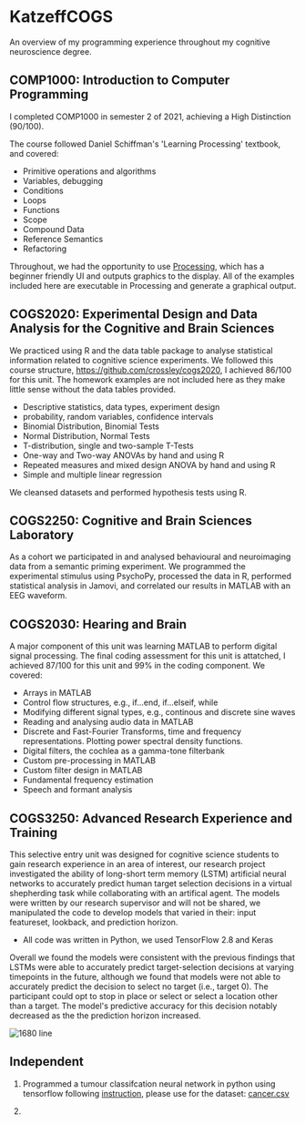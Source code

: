 # KatzeffCOGS
An overview of my programming experience throughout my cognitive neuroscience degree.

## COMP1000: Introduction to Computer Programming
I completed COMP1000 in semester 2 of 2021, achieving a High Distinction (90/100). 

The course followed Daniel Schiffman's 'Learning Processing' textbook, and covered:
* Primitive operations and algorithms
* Variables, debugging
* Conditions
* Loops
* Functions
* Scope
* Compound Data
* Reference Semantics
* Refactoring

Throughout, we had the opportunity to use [Processing]([url](https://processing.org/download)), which has a beginner friendly UI and outputs graphics to the display. 
All of the examples included here are executable in Processing and generate a graphical output. 


## COGS2020: Experimental Design and Data Analysis for the Cognitive and Brain Sciences
We practiced using R and the data table package to analyse statistical information related to cognitive science experiments. 
We followed this course structure, https://github.com/crossley/cogs2020, I achieved 86/100 for this unit. The homework examples are not included here as they make little sense without the data tables provided. 
* Descriptive statistics, data types, experiment design
* probability, random variables, confidence intervals
* Binomial Distribution, Binomial Tests
* Normal Distribution, Normal Tests
* T-distribution, single and two-sample T-Tests
* One-way and Two-way ANOVAs by hand and using R
* Repeated measures and mixed design ANOVA by hand and using R
* Simple and multiple linear regression

We cleansed datasets and performed hypothesis tests using R. 

## COGS2250: Cognitive and Brain Sciences Laboratory
As a cohort we participated in and analysed behavioural and neuroimaging data from a semantic priming experiment. We programmed the experimental stimulus using PsychoPy, processed the data in R, performed statistical analysis in Jamovi, and correlated our results in MATLAB with an EEG waveform.

## COGS2030: Hearing and Brain
A major component of this unit was learning MATLAB to perform digital signal processing. The final coding assessment for this unit is attatched, I achieved 87/100 for this unit and 99% in the coding component.
We covered:
* Arrays in MATLAB
* Control flow structures, e.g., if...end, if...elseif, while
* Modifying different signal types, e.g., continous and discrete sine waves
* Reading and analysing audio data in MATLAB
* Discrete and Fast-Fourier Transforms, time and frequency representations. Plotting power spectral density functions. 
* Digital filters, the cochlea as a gamma-tone filterbank
* Custom pre-processing in MATLAB
* Custom filter design in MATLAB
* Fundamental frequency estimation
* Speech and formant analysis

## COGS3250: Advanced Research Experience and Training
This selective entry unit was designed for cognitive science students to gain research experience in an area of interest, our research project investigated the ability of long-short term memory (LSTM) artificial neural networks to accurately predict human target selection decisions in a virtual shepherding task while collaborating with an artifical agent. The models were written by our research supervisor and will not be shared, we manipulated the code to develop models that varied in their: input featureset, lookback, and prediction horizon. 

* All code was written in Python, we used TensorFlow 2.8 and Keras

Overall we found the models were consistent with the previous findings that LSTMs were able to accurately predict target-selection decisions at varying timepoints in the future, although we found that models were not able to accurately predict the decision to select no target (i.e., target 0). The participant could opt to stop in place or select or select a location other than a target. The model's predictive accuracy for this decision notably decreased as the the prediction horizon increased. 

![1680 line](https://github.com/gabrielkatzeff/KatzeffCOGS/assets/89640578/53b73798-c2d9-4362-acd7-ddbc81e7002b)

## Independent
1. Programmed a tumour classifcation neural network in python using tensorflow following [instruction]([url](https://www.youtube.com/watch?v=z1PGJ9quPV8)), please use for the dataset: [cancer.csv](https://github.com/gabrielkatzeff/KatzeffCOGS/files/11767640/cancer.csv)

2. 

